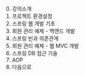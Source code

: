0. 강의소개
1. 프로젝트 환경설정
2. 스프링 웹 개발 기초
3. 회원 관리 예제 - 백엔드 개발
4. 스프링 빈과 의존관계
5. 회원 관리 예제 - 웹 MVC 개발
6. 스프링 DB 접근 기술
7. AOP
8. 다음으로